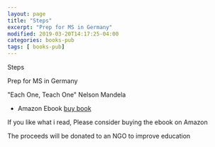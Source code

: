 ```yaml
---
layout: page
title: "Steps"
excerpt: "Prep for MS in Germany"
modified: 2019-03-20T14:17:25-04:00
categories: books-pub
tags: [ books-pub]
---
```


Steps

Prep for MS in Germany

"Each One, Teach One"
Nelson Mandela

<!--

* Online Free Google Doc
[View link]()
-->
* Amazon Ebook [buy book](https://amzn.to/2Jqp8jx)

If you like what i read, Please consider buying the ebook on Amazon

The proceeds will be donated to an NGO to improve education
